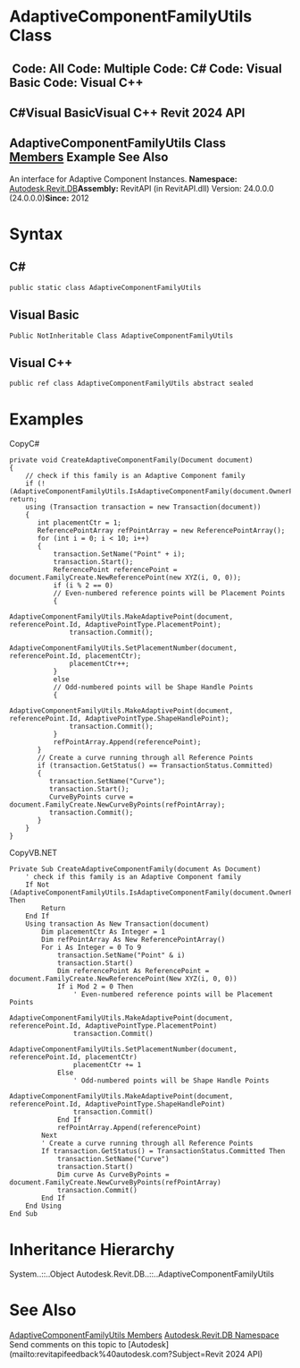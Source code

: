 # AdaptiveComponentFamilyUtils Class

﻿
 Code: All Code: Multiple Code: C# Code: Visual Basic Code: Visual C++   
---  
C#Visual BasicVisual C++
Revit 2024 API  
---  
AdaptiveComponentFamilyUtils Class  
[Members](e3114af3-ad01-783f-0043-ea3bd81d16ff.md "AdaptiveComponentFamilyUtils Members") Example See Also  
---  
An interface for Adaptive Component Instances. 
**Namespace:** [Autodesk.Revit.DB](87546ba7-461b-c646-cbb1-2cb8f5bff8b2.md "Autodesk.Revit.DB Namespace")**Assembly:** RevitAPI (in RevitAPI.dll) Version: 24.0.0.0 (24.0.0.0)**Since:** 2012 
# Syntax
C#  
---  
```text
public static class AdaptiveComponentFamilyUtils
```
  
Visual Basic  
---  
```text
Public NotInheritable Class AdaptiveComponentFamilyUtils
```
  
Visual C++  
---  
```text
public ref class AdaptiveComponentFamilyUtils abstract sealed
```
  
# Examples
CopyC#
```text
private void CreateAdaptiveComponentFamily(Document document)
{
    // check if this family is an Adaptive Component family
    if (!(AdaptiveComponentFamilyUtils.IsAdaptiveComponentFamily(document.OwnerFamily))) return;
    using (Transaction transaction = new Transaction(document))
    {
       int placementCtr = 1;
       ReferencePointArray refPointArray = new ReferencePointArray();
       for (int i = 0; i < 10; i++)
       {
           transaction.SetName("Point" + i);
           transaction.Start();
           ReferencePoint referencePoint = document.FamilyCreate.NewReferencePoint(new XYZ(i, 0, 0));
           if (i % 2 == 0)
           // Even-numbered reference points will be Placement Points
           {
               AdaptiveComponentFamilyUtils.MakeAdaptivePoint(document, referencePoint.Id, AdaptivePointType.PlacementPoint);
               transaction.Commit();
               AdaptiveComponentFamilyUtils.SetPlacementNumber(document, referencePoint.Id, placementCtr);
               placementCtr++;
           }
           else
           // Odd-numbered points will be Shape Handle Points
           {
               AdaptiveComponentFamilyUtils.MakeAdaptivePoint(document, referencePoint.Id, AdaptivePointType.ShapeHandlePoint);
               transaction.Commit();
           }
           refPointArray.Append(referencePoint);
       }
       // Create a curve running through all Reference Points
       if (transaction.GetStatus() == TransactionStatus.Committed)
       {
          transaction.SetName("Curve");
          transaction.Start();
          CurveByPoints curve = document.FamilyCreate.NewCurveByPoints(refPointArray);
          transaction.Commit();
       }
    }
}
```

CopyVB.NET
```text
Private Sub CreateAdaptiveComponentFamily(document As Document)
    ' check if this family is an Adaptive Component family
    If Not (AdaptiveComponentFamilyUtils.IsAdaptiveComponentFamily(document.OwnerFamily)) Then
        Return
    End If
    Using transaction As New Transaction(document)
        Dim placementCtr As Integer = 1
        Dim refPointArray As New ReferencePointArray()
        For i As Integer = 0 To 9
            transaction.SetName("Point" & i)
            transaction.Start()
            Dim referencePoint As ReferencePoint = document.FamilyCreate.NewReferencePoint(New XYZ(i, 0, 0))
            If i Mod 2 = 0 Then
                ' Even-numbered reference points will be Placement Points
                AdaptiveComponentFamilyUtils.MakeAdaptivePoint(document, referencePoint.Id, AdaptivePointType.PlacementPoint)
                transaction.Commit()
                AdaptiveComponentFamilyUtils.SetPlacementNumber(document, referencePoint.Id, placementCtr)
                placementCtr += 1
            Else
                ' Odd-numbered points will be Shape Handle Points
                AdaptiveComponentFamilyUtils.MakeAdaptivePoint(document, referencePoint.Id, AdaptivePointType.ShapeHandlePoint)
                transaction.Commit()
            End If
            refPointArray.Append(referencePoint)
        Next
        ' Create a curve running through all Reference Points
        If transaction.GetStatus() = TransactionStatus.Committed Then
            transaction.SetName("Curve")
            transaction.Start()
            Dim curve As CurveByPoints = document.FamilyCreate.NewCurveByPoints(refPointArray)
            transaction.Commit()
        End If
    End Using
End Sub
```

# Inheritance Hierarchy
System..::..Object Autodesk.Revit.DB..::..AdaptiveComponentFamilyUtils
# See Also
[AdaptiveComponentFamilyUtils Members](e3114af3-ad01-783f-0043-ea3bd81d16ff.md "AdaptiveComponentFamilyUtils Members")
[Autodesk.Revit.DB Namespace](87546ba7-461b-c646-cbb1-2cb8f5bff8b2.md "Autodesk.Revit.DB Namespace")
Send comments on this topic to [Autodesk](mailto:revitapifeedback%40autodesk.com?Subject=Revit 2024 API)
